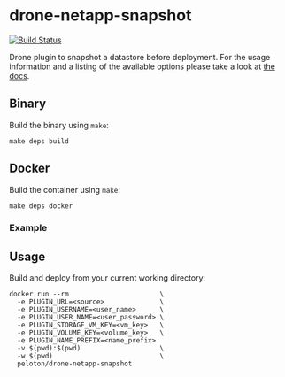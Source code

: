 # drone-netapp-snapshot

[![Build Status](https://drone.seattleslow.com/api/badges/josmo/drone-netapp-snapshot/status.svg)](https://drone.seattleslow.com/josmo/drone-netapp-snapshot)

Drone plugin to snapshot a datastore before deployment. For the usage information and a listing of the available options please take a look at [the docs](DOCS.md).

## Binary

Build the binary using `make`:

```
make deps build
```


## Docker

Build the container using `make`:

```
make deps docker
```

### Example

## Usage

Build and deploy from your current working directory:

```
docker run --rm                       \
  -e PLUGIN_URL=<source>              \
  -e PLUGIN_USERNAME=<user_name>      \
  -e PLUGIN_USER_NAME=<user_password> \
  -e PLUGIN_STORAGE_VM_KEY=<vm_key>   \
  -e PLUGIN_VOLUME_KEY=<volume_key>   \
  -e PLUGIN_NAME_PREFIX=<name_prefix>
  -v $(pwd):$(pwd)                    \
  -w $(pwd)                           \
  peloton/drone-netapp-snapshot
```
